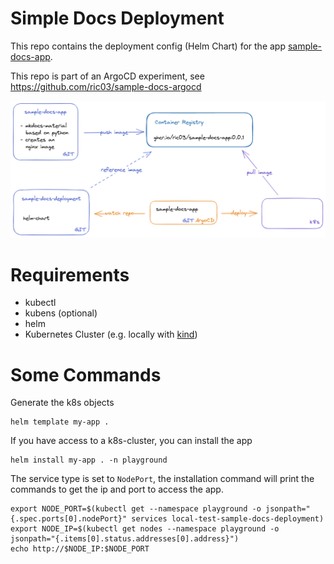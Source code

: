 # Simple Docs Deployment

This repo contains the deployment config (Helm Chart) for the
app [sample-docs-app](https://github.com/ric03/sample-docs-app).

This repo is part of an ArgoCD experiment, see https://github.com/ric03/sample-docs-argocd

<picture>
  <source media="(prefers-color-scheme: dark)" srcset="https://github.com/ric03/sample-docs-argocd/raw/main/docs/component-overview-transparent-darkmode.png">
  <img alt="Component Overview" src="https://github.com/ric03/sample-docs-argocd/raw/main/docs/component-overview-transparent.png">
</picture>

# Requirements

- kubectl
- kubens (optional)
- helm
- Kubernetes Cluster (e.g. locally with [kind](https://kind.sigs.k8s.io/))

# Some Commands

Generate the k8s objects

```shell
helm template my-app .
```

If you have access to a k8s-cluster, you can install the app

```shell
helm install my-app . -n playground
```

The service type is set to `NodePort`, the installation command will print
the commands to get the ip and port to access the app.

```shell
export NODE_PORT=$(kubectl get --namespace playground -o jsonpath="{.spec.ports[0].nodePort}" services local-test-sample-docs-deployment)
export NODE_IP=$(kubectl get nodes --namespace playground -o jsonpath="{.items[0].status.addresses[0].address}")
echo http://$NODE_IP:$NODE_PORT
```
